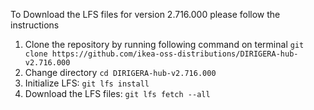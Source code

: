 To Download the LFS files for version 2.716.000 please follow the instructions

1. Clone the repository by running following command on terminal `git clone https://github.com/ikea-oss-distributions/DIRIGERA-hub-v2.716.000`
2. Change directory `cd DIRIGERA-hub-v2.716.000`
3. Initialize LFS: `git lfs install`
4. Download the LFS files: `git lfs fetch --all`
